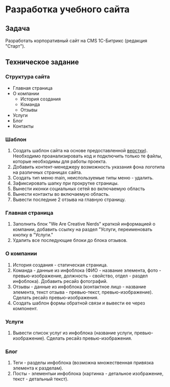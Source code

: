 # Разработка учебного сайта
## Задача
Разработать корпоративный сайт на CMS 1С-Битрикс (редакция "Старт").
## Техническое задание
### Структура сайта
- Главная страница
- О компании
  - История создания
  - Команда
  - Отзывы
- Услуги
- Блог
- Контакты
### Шаблон
1. Создать шаблон сайта на основе предоставленной [верстки](https://dl.dropboxusercontent.com/u/74113979/html/multi/triangle.zip)). Необходимо проанализировать код и подключить только те файлы, которые необходимы для работы проекта.
1. Добавить контент-менеджеру возможность указания фона логотипа на различных страницах сайта.
1. Создать тип меню main, неиспользуемые типы меню - удалить.
1. Зафиксировать шапку при прокрутке страницы.
1. Вынести иконки социальных сетей во включаемую область
1. Вынести контакты во включаемую область.
1. Вывести последние 2 отзыва на главную страницу.
### Главная страница
1. Заполнить блок "We Are Creative Nerds" краткой информацией о компании, добавить ссылку на раздел "Услуги, переименовать кнопку в "Услуги."
1. Удалить все последующие блоки до блока отзывов.
### О компании
1. История создания - статическая страница.
1. Команда - данные из инфоблока (ФИО - название элемента, фото - превью-изображение, должность - свойство, отдел - раздел инфоблока). Добавить ресайз фотографий.
1. Отзывы - данные из инфоблока (контактное лицо - название элемента, текст отзыва - превью-текст, превью-изображение). Сделать ресайз превью-изображения.
1. Создать шаблон формы обратной связи и вывести ее через компонент.
### Услуги
1. Вывести список услуг из инфоблока (название услуги, превью-изображение). Сделать ресайз превью-изображения.
### Блог
1. Теги - разделы инфоблока (возможна множественная привязка элемента к разделам).
1. Посты  - элементыи инфоблока (картинка - детальное изображение, текст - детальный текст).
